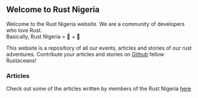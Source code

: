 ## Welcome to Rust Nigeria

Welcome to the Rust Nigeria website. We are a community of developers who love Rust.<br>Basically, Rust Nigeria = 🦀 + 💖

This website is a repositiory of all our events, articles and stories of our rust adventures. Contribute your articles and stories on [Github](https://github.com/Rust-Nigeria/rust-nigeria-website) fellow Rustaceans!

### Articles

Check out some of the articles written by members of the Rust Nigeria [here](https://rust-nigeria.github.io/rustnigeria.github.io/articles)
